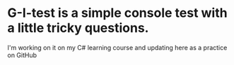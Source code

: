 # G-I-test is a simple console test with a little tricky questions.
I'm working on it on my C# learning course and updating here as a practice on GitHub
